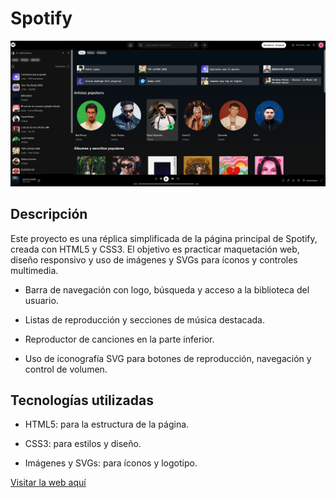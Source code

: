 # Spotify
![Spotify](https://raw.githubusercontent.com/nataliagamezbarea/nataliagamezbarea/master/images/spotify-clone.png)


## Descripción

Este proyecto es una réplica simplificada de la página principal de Spotify, creada con HTML5 y CSS3. El objetivo es practicar maquetación web, diseño responsivo y uso de imágenes y SVGs para íconos y controles multimedia.

- Barra de navegación con logo, búsqueda y acceso a la biblioteca del usuario.

- Listas de reproducción y secciones de música destacada.

- Reproductor de canciones en la parte inferior.

- Uso de iconografía SVG para botones de reproducción, navegación y control de volumen.


## Tecnologías utilizadas

- HTML5: para la estructura de la página.

- CSS3: para estilos y diseño.

- Imágenes y SVGs: para íconos y logotipo.


[Visitar la web aquí](https://nataliagamezbarea.github.io/spotify/spotify.html)
